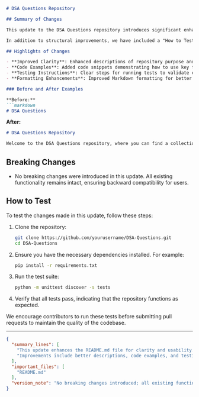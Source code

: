 ```markdown
# DSA Questions Repository

## Summary of Changes

This update to the DSA Questions repository introduces significant enhancements to the README.md file, providing clearer guidance for users and contributors. The goal is to improve the onboarding experience for new developers and to streamline the contribution process. Key sections have been added to clarify the purpose of the repository, highlight important features, and provide examples to illustrate usage.

In addition to structural improvements, we have included a "How to Test" section, ensuring that contributors can easily verify their changes and maintain the integrity of the codebase. This update aims to foster a collaborative environment by making it easier for users to understand the project's objectives and how to contribute effectively.

## Highlights of Changes

- **Improved Clarity**: Enhanced descriptions of repository purpose and usage.
- **Code Examples**: Added code snippets demonstrating how to use key features.
- **Testing Instructions**: Clear steps for running tests to validate contributions.
- **Formatting Enhancements**: Improved Markdown formatting for better readability.

### Before and After Examples

**Before:**
```markdown
# DSA Questions
```

**After:**
```markdown
# DSA Questions Repository

Welcome to the DSA Questions repository, where you can find a collection of data structure and algorithm problems designed to enhance your coding skills. This repository serves as a valuable resource for both beginners and experienced developers looking to practice or contribute.
```

## Breaking Changes

- No breaking changes were introduced in this update. All existing functionality remains intact, ensuring backward compatibility for users.

## How to Test

To test the changes made in this update, follow these steps:

1. Clone the repository:
   ```bash
   git clone https://github.com/yourusername/DSA-Questions.git
   cd DSA-Questions
   ```

2. Ensure you have the necessary dependencies installed. For example:
   ```bash
   pip install -r requirements.txt
   ```

3. Run the test suite:
   ```bash
   python -m unittest discover -s tests
   ```

4. Verify that all tests pass, indicating that the repository functions as expected.

We encourage contributors to run these tests before submitting pull requests to maintain the quality of the codebase.

---

```json
{
  "summary_lines": [
    "This update enhances the README.md file for clarity and usability.",
    "Improvements include better descriptions, code examples, and testing instructions."
  ],
  "important_files": [
    "README.md"
  ],
  "version_note": "No breaking changes introduced; all existing functionality remains intact."
}
```
```